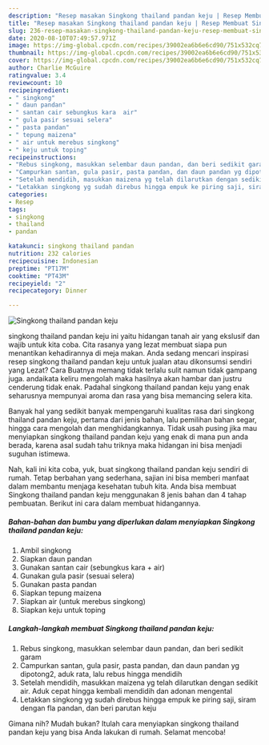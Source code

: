 ```yaml
---
description: "Resep masakan Singkong thailand pandan keju | Resep Membuat Singkong thailand pandan keju Yang Enak Dan Lezat"
title: "Resep masakan Singkong thailand pandan keju | Resep Membuat Singkong thailand pandan keju Yang Enak Dan Lezat"
slug: 236-resep-masakan-singkong-thailand-pandan-keju-resep-membuat-singkong-thailand-pandan-keju-yang-enak-dan-lezat
date: 2020-08-10T07:49:57.971Z
image: https://img-global.cpcdn.com/recipes/39002ea6b6e6cd90/751x532cq70/singkong-thailand-pandan-keju-foto-resep-utama.jpg
thumbnail: https://img-global.cpcdn.com/recipes/39002ea6b6e6cd90/751x532cq70/singkong-thailand-pandan-keju-foto-resep-utama.jpg
cover: https://img-global.cpcdn.com/recipes/39002ea6b6e6cd90/751x532cq70/singkong-thailand-pandan-keju-foto-resep-utama.jpg
author: Charlie McGuire
ratingvalue: 3.4
reviewcount: 10
recipeingredient:
- " singkong"
- " daun pandan"
- " santan cair sebungkus kara  air"
- " gula pasir sesuai selera"
- " pasta pandan"
- " tepung maizena"
- " air untuk merebus singkong"
- " keju untuk toping"
recipeinstructions:
- "Rebus singkong, masukkan selembar daun pandan, dan beri sedikit garam"
- "Campurkan santan, gula pasir, pasta pandan, dan daun pandan yg dipotong2, aduk rata, lalu rebus hingga mendidih"
- "Setelah mendidih, masukkan maizena yg telah dilarutkan dengan sedikit air. Aduk cepat hingga kembali mendidih dan adonan mengental"
- "Letakkan singkong yg sudah direbus hingga empuk ke piring saji, siram dengan fla pandan, dan beri parutan keju"
categories:
- Resep
tags:
- singkong
- thailand
- pandan

katakunci: singkong thailand pandan 
nutrition: 232 calories
recipecuisine: Indonesian
preptime: "PT17M"
cooktime: "PT43M"
recipeyield: "2"
recipecategory: Dinner

---
```



![Singkong thailand pandan keju](https://img-global.cpcdn.com/recipes/39002ea6b6e6cd90/751x532cq70/singkong-thailand-pandan-keju-foto-resep-utama.jpg)


singkong thailand pandan keju ini yaitu hidangan tanah air yang ekslusif dan wajib untuk kita coba. Cita rasanya yang lezat membuat siapa pun menantikan kehadirannya di meja makan.
Anda sedang mencari inspirasi resep singkong thailand pandan keju untuk jualan atau dikonsumsi sendiri yang Lezat? Cara Buatnya memang tidak terlalu sulit namun tidak gampang juga. andaikata keliru mengolah maka hasilnya akan hambar dan justru cenderung tidak enak. Padahal singkong thailand pandan keju yang enak seharusnya mempunyai aroma dan rasa yang bisa memancing selera kita.

Banyak hal yang sedikit banyak mempengaruhi kualitas rasa dari singkong thailand pandan keju, pertama dari jenis bahan, lalu pemilihan bahan segar, hingga cara mengolah dan menghidangkannya. Tidak usah pusing jika mau menyiapkan singkong thailand pandan keju yang enak di mana pun anda berada, karena asal sudah tahu triknya maka hidangan ini bisa menjadi suguhan istimewa.




Nah, kali ini kita coba, yuk, buat singkong thailand pandan keju sendiri di rumah. Tetap berbahan yang sederhana, sajian ini bisa memberi manfaat dalam membantu menjaga kesehatan tubuh kita. Anda bisa membuat Singkong thailand pandan keju menggunakan 8 jenis bahan dan 4 tahap pembuatan. Berikut ini cara dalam membuat hidangannya.

<!--inarticleads1-->

##### Bahan-bahan dan bumbu yang diperlukan dalam menyiapkan Singkong thailand pandan keju:

1. Ambil  singkong
1. Siapkan  daun pandan
1. Gunakan  santan cair (sebungkus kara + air)
1. Gunakan  gula pasir (sesuai selera)
1. Gunakan  pasta pandan
1. Siapkan  tepung maizena
1. Siapkan  air (untuk merebus singkong)
1. Siapkan  keju untuk toping




<!--inarticleads2-->

##### Langkah-langkah membuat Singkong thailand pandan keju:

1. Rebus singkong, masukkan selembar daun pandan, dan beri sedikit garam
1. Campurkan santan, gula pasir, pasta pandan, dan daun pandan yg dipotong2, aduk rata, lalu rebus hingga mendidih
1. Setelah mendidih, masukkan maizena yg telah dilarutkan dengan sedikit air. Aduk cepat hingga kembali mendidih dan adonan mengental
1. Letakkan singkong yg sudah direbus hingga empuk ke piring saji, siram dengan fla pandan, dan beri parutan keju




Gimana nih? Mudah bukan? Itulah cara menyiapkan singkong thailand pandan keju yang bisa Anda lakukan di rumah. Selamat mencoba!
